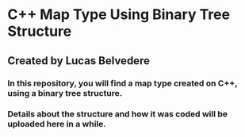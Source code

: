 # C++ Map Type Using Binary Tree Structure

## Created by Lucas Belvedere

### In this repository, you will find a map type created on C++, using a binary tree structure.
### Details about the structure and how it was coded will be uploaded here in a while.
